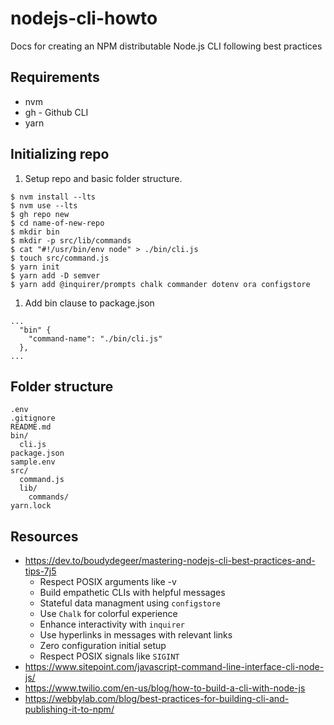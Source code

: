 # nodejs-cli-howto
Docs for creating an NPM distributable Node.js CLI following best practices

## Requirements
- nvm
- gh - Github CLI
- yarn


## Initializing repo

1. Setup repo and basic folder structure.
```
$ nvm install --lts
$ nvm use --lts
$ gh repo new
$ cd name-of-new-repo
$ mkdir bin
$ mkdir -p src/lib/commands
$ cat "#!/usr/bin/env node" > ./bin/cli.js
$ touch src/command.js
$ yarn init
$ yarn add -D semver
$ yarn add @inquirer/prompts chalk commander dotenv ora configstore
```

1. Add bin clause to package.json
```
...
  "bin" {
    "command-name": "./bin/cli.js"
  },
...
```

## Folder structure
```
.env
.gitignore
README.md
bin/
  cli.js
package.json
sample.env
src/
  command.js
  lib/
    commands/
yarn.lock
```


## Resources
- https://dev.to/boudydegeer/mastering-nodejs-cli-best-practices-and-tips-7j5
  - Respect POSIX arguments like -v
  - Build empathetic CLIs with helpful messages
  - Stateful data managment using `configstore`
  - Use `Chalk` for colorful experience
  - Enhance interactivity with `inquirer`
  - Use hyperlinks in messages with relevant links
  - Zero configuration initial setup
  - Respect POSIX signals like `SIGINT`
- https://www.sitepoint.com/javascript-command-line-interface-cli-node-js/
- https://www.twilio.com/en-us/blog/how-to-build-a-cli-with-node-js
- https://webbylab.com/blog/best-practices-for-building-cli-and-publishing-it-to-npm/
